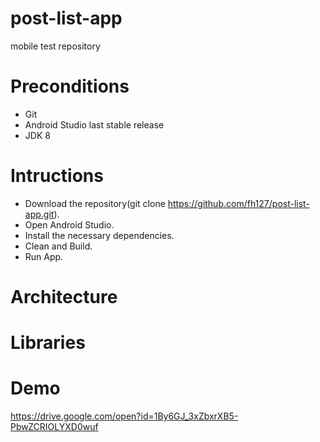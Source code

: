 # post-list-app
mobile test repository 

# Preconditions
* Git
* Android Studio last stable release
* JDK 8

# Intructions
* Download the repository(git clone https://github.com/fh127/post-list-app.git).
* Open Android Studio.
* Install the necessary dependencies.
* Clean and Build.
* Run App.


# Architecture

# Libraries

# Demo
https://drive.google.com/open?id=1By6GJ_3xZbxrXB5-PbwZCRIOLYXD0wuf



